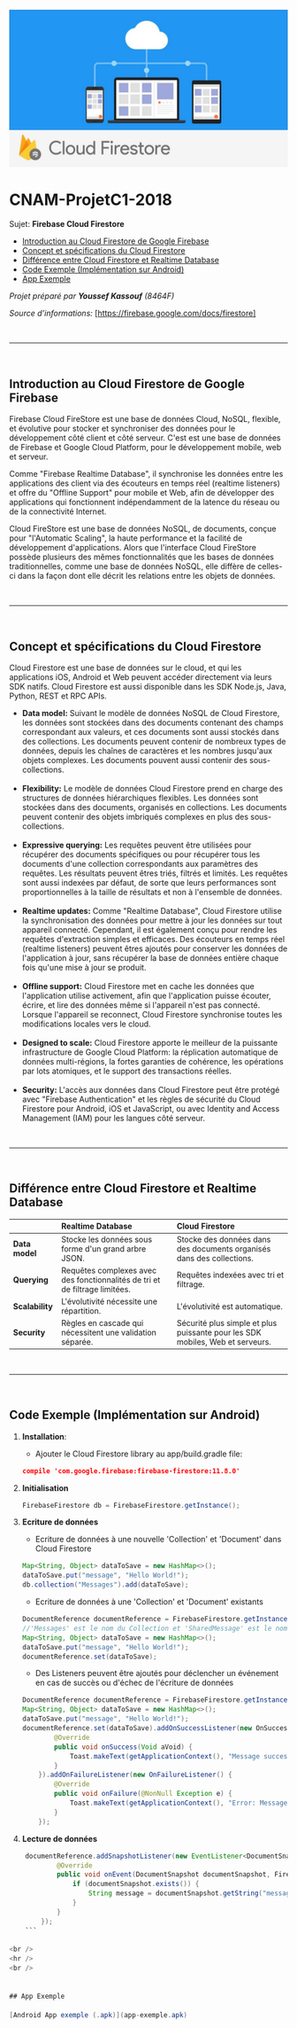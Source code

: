 ![Cloud FireStore](firestore_cloud.jpeg)
# CNAM-ProjetC1-2018

Sujet: **Firebase Cloud Firestore**

 - [Introduction au Cloud Firestore de Google Firebase](#introduction-au-cloud-firestore-de-google-firebase)
 - [Concept et spécifications du Cloud Firestore](#concept-et-sp%C3%A9cifications-du-cloud-firestore)
 - [Différence entre Cloud Firestore et Realtime Database](#diff%C3%A9rence-entre-cloud-firestore-et-realtime-database)
 - [Code Exemple (Implémentation sur Android)](#code-exemple-impl%C3%A9mentation-sur-android)
 - [App Exemple](#app-exemple)

*Projet préparé par **Youssef Kassouf** (8464F)*

*Source d’informations:*
[https://firebase.google.com/docs/firestore]


<br />
<hr />
<br />

## Introduction au Cloud Firestore de Google Firebase

Firebase Cloud FireStore est une base de données Cloud, NoSQL, flexible, et évolutive pour stocker et synchroniser des données pour le développement côté client et côté serveur. C'est est une base de données de Firebase et Google Cloud Platform, pour le développement mobile, web et serveur.

Comme "Firebase Realtime Database", il synchronise les données entre les applications des client via des écouteurs en temps réel (realtime listeners) et offre du "Offline Support" pour mobile et Web, afin de développer des applications qui fonctionnent indépendamment de la latence du réseau ou de la connectivité Internet.

Cloud FireStore est une base de données NoSQL, de documents, conçue pour "l'Automatic Scaling", la haute performance et la facilité de développement d'applications. Alors que l'interface Cloud FireStore possède plusieurs des mêmes fonctionnalités que les bases de données traditionnelles, comme une base de données NoSQL, elle diffère de celles-ci dans la façon dont elle décrit les relations entre les objets de données.

<br />
<hr />
<br />

## Concept et spécifications du Cloud Firestore

Cloud Firestore est une base de données sur le cloud, et qui les applications iOS, Android et Web peuvent accéder directement via leurs SDK natifs. Cloud Firestore est aussi disponible dans les SDK Node.js, Java, Python, REST et RPC APIs.

- **Data model:**
Suivant le modèle de données NoSQL de Cloud Firestore, les données sont stockées dans des documents contenant des champs correspondant aux valeurs, et ces documents sont aussi stockés dans des collections. Les documents peuvent contenir de nombreux types de données, depuis les chaînes de caractères et les nombres jusqu'aux objets complexes. Les documents pouvent aussi contenir des sous-collections.
<br><br>
- **Flexibility:**
Le modèle de données Cloud Firestore prend en charge des structures de données hiérarchiques flexibles. Les données sont stockées dans des documents, organisés en collections. Les documents peuvent contenir des objets imbriqués complexes en plus des sous-collections.
<br><br>
- **Expressive querying:**
Les requêtes peuvent être utilisées pour récupérer des documents spécifiques ou pour récupérer tous les documents d'une collection correspondants aux paramètres des requêtes.
Les résultats peuvent êtres triés, filtrés et limités.
Les requêtes sont aussi indexées par défaut, de sorte que leurs performances sont proportionnelles à la taille de résultats et non à l'ensemble de données.
<br><br>
- **Realtime updates:**
Comme "Realtime Database", Cloud Firestore utilise la synchronisation des données pour mettre à jour les données sur tout appareil connecté. Cependant, il est également conçu pour rendre les requêtes d'extraction simples et efficaces.
Des écouteurs en temps réel (realtime listeners) peuvent êtres ajoutés pour conserver les données de l'application à jour, sans récupérer la base de données entière chaque fois qu'une mise à jour se produit.
<br><br>
- **Offline support:**
Cloud Firestore met en cache les données que l'application utilise activement, afin que l'application puisse écouter, écrire, et lire des données même si l'appareil n'est pas connecté. Lorsque l'appareil se reconnect, Cloud Firestore synchronise toutes les modifications locales vers le cloud.
<br><br>
- **Designed to scale:**
Cloud Firestore apporte le meilleur de la puissante infrastructure de Google Cloud Platform: la réplication automatique de données multi-régions, la fortes garanties de cohérence, les opérations par lots atomiques, et le support des transactions réelles.
<br><br>
- **Security:**
L'accès aux données dans Cloud Firestore peut être protégé avec "Firebase Authentication" et les règles de sécurité du Cloud Firestore pour Android, iOS et JavaScript, ou avec Identity and Access Management (IAM) pour les langues côté serveur.


<br />
<hr />
<br />


## Différence entre Cloud Firestore et Realtime Database

|  | Realtime Database | Cloud Firestore |
| :---- | :------------- | :----- |
| **Data model** | Stocke les données sous forme d'un grand arbre JSON. | Stocke des données dans des documents organisés dans des collections. |
| **Querying** | Requêtes complexes avec des fonctionnalités de tri et de filtrage limitées. | Requêtes indexées avec tri et filtrage. |
| **Scalability** | L'évolutivité nécessite une répartition. | L'évolutivité est automatique. |
| **Security** | Règles en cascade qui nécessitent une validation séparée. | Sécurité plus simple et plus puissante pour les SDK mobiles, Web et serveurs. |

<br />
<hr />
<br />



## Code Exemple (Implémentation sur Android)

 1. **Installation**:
	 - Ajouter le Cloud Firestore library au app/build.gradle file:

    ``` json
    compile 'com.google.firebase:firebase-firestore:11.8.0'
    ```

 2. **Initialisation**

    ``` java
    FirebaseFirestore db = FirebaseFirestore.getInstance(); 
    ```

 3. **Ecriture de données**
	- Ecriture de données à une nouvelle 'Collection' et 'Document' dans Cloud Firestore
	
	``` java
	Map<String, Object> dataToSave = new HashMap<>();
	dataToSave.put("message", "Hello World!");
	db.collection("Messages").add(dataToSave); 
	```
	- Ecriture de données à une 'Collection' et 'Document' existants
	
	``` java
	DocumentReference documentReference = FirebaseFirestore.getInstance().document("Messages/SharedMessage");
	//'Messages' est le nom du Collection et 'SharedMessage' est le nom du Document dans Cloud Firestore
	Map<String, Object> dataToSave = new HashMap<>();
	dataToSave.put("message", "Hello World!");
	documentReference.set(dataToSave); 
	```
	- Des Listeners peuvent être ajoutés pour déclencher un événement en cas de succès ou d'échec de l'écriture de données
	
	``` java
	DocumentReference documentReference = FirebaseFirestore.getInstance().document("Messages/SharedMessage");
	Map<String, Object> dataToSave = new HashMap<>();
	dataToSave.put("message", "Hello World!");
	documentReference.set(dataToSave).addOnSuccessListener(new OnSuccessListener<Void>() {
            @Override
            public void onSuccess(Void aVoid) {
                Toast.makeText(getApplicationContext(), "Message successfully saved!", Toast.LENGTH_SHORT).show();
            }
        }).addOnFailureListener(new OnFailureListener() {
            @Override
            public void onFailure(@NonNull Exception e) {
                Toast.makeText(getApplicationContext(), "Error: Message was not saved!", Toast.LENGTH_LONG).show();
            }
        }); 
	```

 4. **Lecture de données**
``` java
	documentReference.addSnapshotListener(new EventListener<DocumentSnapshot>() {
            @Override
            public void onEvent(DocumentSnapshot documentSnapshot, FirebaseFirestoreException e) {
                if (documentSnapshot.exists()) {
                    String message = documentSnapshot.getString("message");
                }
            }
        });
	```

<br />
<hr />
<br />


## App Exemple

[Android App exemple (.apk)](app-exemple.apk)



